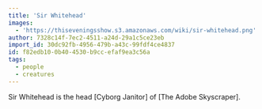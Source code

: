```yaml
---
title: 'Sir Whitehead'
images:
  - 'https://thiseveningsshow.s3.amazonaws.com/wiki/sir-whitehead.png'
author: 7328c14f-7ec2-4511-a24d-29a1c5ce23eb
import_id: 30dc92fb-4956-479b-a43c-99fdf4ce4837
id: f82edb10-0b40-4530-b9cc-efaf9ea3c56a
tags:
  - people
  - creatures
---
```

Sir Whitehead is the head [Cyborg Janitor] of [The Adobe Skyscraper].